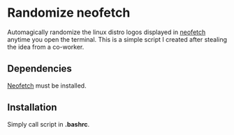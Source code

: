 # Randomize neofetch

Automagically randomize the linux distro logos displayed in [neofetch](https://github.com/dylanaraps/neofetch) anytime you open the terminal.
This is a simple script I created after stealing the idea from a co-worker.

## Dependencies
[Neofetch](https://github.com/dylanaraps/neofetch) must be installed.

## Installation
Simply call script in **.bashrc**.
